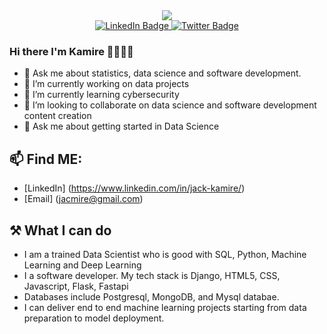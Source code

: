 <div id="header" align="center">
  <img src="https://media.giphy.com/media/Qo2dupDib32rkTY4hX/giphy.gif" />
  <div id="badges">
  <a href="https://www.linkedin.com/in/jack-kamire/">
    <img src="https://img.shields.io/badge/LinkedIn-blue?style=for-the-badge&logo=linkedin&logoColor=white" alt="LinkedIn Badge"/>
  </a>
  <a href="https://twitter.com/jac_curious">
    <img src="https://img.shields.io/badge/Twitter-blue?style=for-the-badge&logo=twitter&logoColor=white" alt="Twitter Badge"/>
  </a>
</div>
</div>


### Hi there I'm Kamire 🙋‍♀️👋🏿

<!--
**Kamire-J/Kamire-J** is a ✨ _special_ ✨ repository because its `README.md` (this file) appears on your GitHub profile.

Here are some ideas to get you started:

- 🔭 I’m currently working on data projects
- 🌱 I’m currently learning cybersecurity
- 👯 I’m looking to collaborate on data science and software development.
- 💬 Ask me about getting started in Data Science
- 📫 How to reach me: ...
- 😄 Pronouns: ...
- ⚡ Fun fact: ...
-->
- 💬 Ask me about statistics, data science and software development.
- 🔭 I’m currently working on data projects
- 🌱 I’m currently learning cybersecurity
- 👯 I’m looking to collaborate on data science and software development content creation
- 💬 Ask me about getting started in Data Science
## 📫 Find ME: 
- [LinkedIn] (https://www.linkedin.com/in/jack-kamire/)
- [Email] (jacmire@gmail.com)
## ⚒️ What I can do
- I am a trained Data Scientist who is good with SQL, Python, Machine Learning and Deep Learning
- I a software developer. My tech stack is Django, HTML5, CSS, Javascript, Flask, Fastapi
- Databases include Postgresql, MongoDB, and Mysql databae.
- I can deliver end to end machine learning projects starting from data preparation to model deployment.
